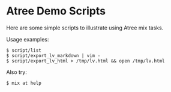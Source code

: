 # Atree Demo Scripts

Here are some simple scripts to illustrate using Atree mix tasks.

Usage examples:

    $ script/list
    $ script/export_lv_markdown | vim -
    $ script/export_lv_html > /tmp/lv.html && open /tmp/lv.html

Also try:

    $ mix at help
